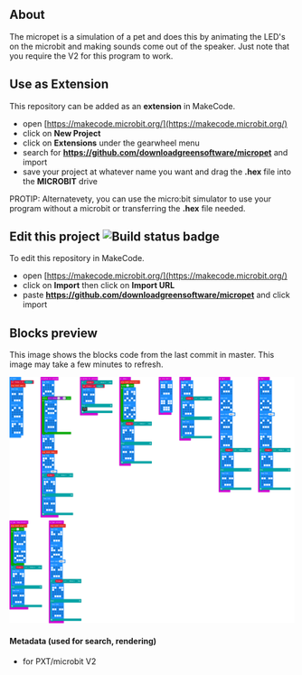 ## About

The micropet is a simulation of a pet and does this by animating the LED's on the microbit and making sounds come out of the speaker. Just note that you require the V2 for this program to work.

## Use as Extension

This repository can be added as an **extension** in MakeCode.

* open [https://makecode.microbit.org/](https://makecode.microbit.org/)
* click on **New Project**
* click on **Extensions** under the gearwheel menu
* search for **https://github.com/downloadgreensoftware/micropet** and import
* save your project at whatever name you want and drag the **.hex** file into the **MICROBIT** drive

PROTIP: Alternatevety, you can use the micro:bit simulator to use your program without a microbit or transferring the **.hex** file needed.

## Edit this project ![Build status badge](https://github.com/downloadgreensoftware/micropet/workflows/MakeCode/badge.svg)

To edit this repository in MakeCode.

* open [https://makecode.microbit.org/](https://makecode.microbit.org/)
* click on **Import** then click on **Import URL**
* paste **https://github.com/downloadgreensoftware/micropet** and click import

## Blocks preview

This image shows the blocks code from the last commit in master.
This image may take a few minutes to refresh.

![A rendered view of the blocks](https://github.com/downloadgreensoftware/micropet/raw/master/.github/makecode/blocks.png)

#### Metadata (used for search, rendering)

* for PXT/microbit V2
<script src="https://makecode.com/gh-pages-embed.js"></script><script>makeCodeRender("{{ site.makecode.home_url }}", "{{ site.github.owner_name }}/{{ site.github.repository_name }}");</script>
